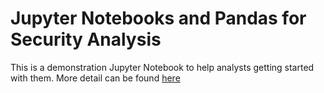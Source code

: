 # Jupyter Notebooks and Pandas for Security Analysis
This is a demonstration Jupyter Notebook to help analysts getting started with them. More detail can be found [here](https://shadow.engineering/post/security_analytics_with_pandas/)
